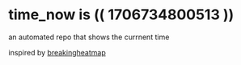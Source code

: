 # time_now is (( 1706734800513 ))

an automated repo that shows the currnent time

inspired by [breakingheatmap](https://github.com/breakingheatmap/breakingheatmap)